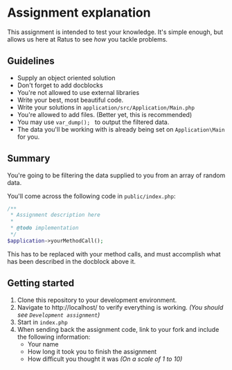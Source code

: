 # Assignment explanation

This assignment is intended to test your knowledge. It's simple enough, but allows us here at Ratus to see
_how_ you tackle problems.

## Guidelines
* Supply an object oriented solution
* Don't forget to add docblocks
* You're not allowed to use external libraries
* Write your best, most beautiful code.
* Write your solutions in `application/src/Application/Main.php`
* You're allowed to add files. (Better yet, this is recommended)
* You may use `var_dump(); ` to output the filtered data.
* The data you'll be working with is already being set on `Application\Main` for you.

## Summary
You're going to be filtering the data supplied to you from an array of random data.

You'll come across the following code in `public/index.php`: 

```php
/**
 * Assignment description here
 *
 * @todo implementation
 */
$application->yourMethodCall();
```

This has to be replaced with your method calls, and must accomplish what has been described in the docblock above it.

## Getting started
1. Clone this repository to your development environment.
2. Navigate to http://localhost/ to verify everything is working. _(You should see `Development assignment`)_
3. Start in `index.php`
4. When sending back the assignment code, link to your fork and include the following information:
    * Your name
    * How long it took you to finish the assignment
    * How difficult you thought it was _(On a scale of 1 to 10)_
